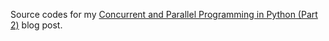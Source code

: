 Source codes for my [Concurrent and Parallel Programming in Python (Part 2)](https://blog.sopticek.net/2017/06/03/concurrent-and-parallel-programming-in-python-part-2/) blog post.

